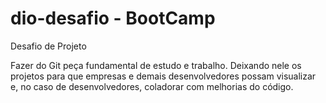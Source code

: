 # dio-desafio - BootCamp
Desafio de Projeto

Fazer do Git peça fundamental de estudo e trabalho. Deixando nele os projetos para que empresas e demais desenvolvedores possam visualizar e, no caso de desenvolvedores, coladorar com melhorias do código.

